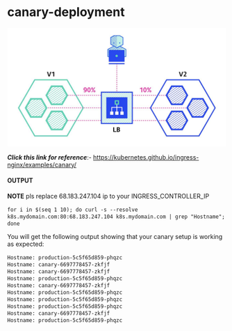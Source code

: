 # canary-deployment

![Screenshot](./snapshots/Canary.png)

***Click this link for reference***:- https://kubernetes.github.io/ingress-nginx/examples/canary/

#### OUTPUT


**NOTE** pls replace 68.183.247.104 ip to your INGRESS_CONTROLLER_IP 

```
for i in $(seq 1 10); do curl -s --resolve k8s.mydomain.com:80:68.183.247.104 k8s.mydomain.com | grep "Hostname"; done
```


You will get the following output showing that your canary setup is working as expected:

```
Hostname: production-5c5f65d859-phqzc
Hostname: canary-6697778457-zkfjf
Hostname: canary-6697778457-zkfjf
Hostname: production-5c5f65d859-phqzc
Hostname: canary-6697778457-zkfjf
Hostname: production-5c5f65d859-phqzc
Hostname: production-5c5f65d859-phqzc
Hostname: production-5c5f65d859-phqzc
Hostname: canary-6697778457-zkfjf
Hostname: production-5c5f65d859-phqzc

```